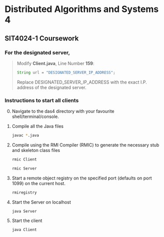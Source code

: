 # Distributed Algorithms and Systems 4
## SIT4024-1 Coursework

### For the designated server,
> Modify **Client.java**, Line Number **159**:
>
> ```java
> String url = "DESIGNATED_SERVER_IP_ADDRESS";
> ```
>
> Replace DESIGNATED_SERVER_IP_ADDRESS with the exact I.P. address of the designated server.

### Instructions to start all clients
0. Navigate to the das4 directory with your favourite shell/terminal/console.

1. Compile all the Java files

	```bash
	javac *.java
	```

2. Compile using the RMI Compiler (RMIC) to generate the necessary stub and skeleton class files

	```bash
	rmic Client
	```

	```bash
	rmic Server
	```

3. Start a remote object registry on the specified port (defaults on port 1099) on the current host.

	```bash
	rmiregistry
	```

4. Start the Server on localhost

	```bash
	java Server
	```

5. Start the client

	```bash
	java Client
	```
